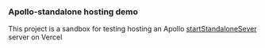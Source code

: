 ### Apollo-standalone hosting demo

This project is a sandbox for testing hosting an Apollo [startStandaloneSever]('https://www.apollographql.com/docs/apollo-server/api/standalone) server on Vercel
